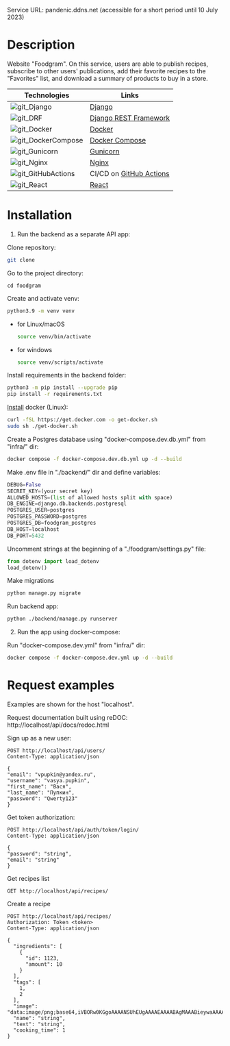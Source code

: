 Service URL: pandenic.ddns.net (accessible for a short period until 10 July 2023)

# Description
Website "Foodgram". On this service, users are able to publish recipes, subscribe to other users' publications, add their favorite recipes to the "Favorites" list, and download a summary of products to buy in a store.

| Technologies | Links |
| ---- | ---- |
| ![git_Django](https://github.com/pandenic/Foodgram_project/assets/114985447/87a6dd6e-127f-47e7-bbd4-a6c28fcddf76) | [Django](https://www.djangoproject.com/) |
| ![git_DRF](https://github.com/pandenic/Foodgram_project/assets/114985447/cda2c749-4c32-4857-b38a-ba37e4ec08a5) | [Django REST Framework](https://www.django-rest-framework.org/) |
| ![git_Docker](https://github.com/pandenic/Foodgram_project/assets/114985447/f0c3af66-8353-4cd6-a319-d20f0e526468) | [Docker](https://www.docker.com/)
| ![git_DockerCompose](https://github.com/pandenic/Foodgram_project/assets/114985447/f5bd3ab1-09d8-4b90-9e49-22e9204a4220) | [Docker Compose](https://docs.docker.com/compose/)
| ![git_Gunicorn](https://github.com/pandenic/Foodgram_project/assets/114985447/5128cb25-d11d-4459-986b-42c5ab779960) | [Gunicorn](https://gunicorn.org/)
| ![git_Nginx](https://github.com/pandenic/Foodgram_project/assets/114985447/584e5c7b-88c2-4870-b47d-6f7dce6bcc8f) | [Nginx](https://www.nginx.com/)
| ![git_GitHubActions](https://github.com/pandenic/Foodgram_project/assets/114985447/22987e2c-f0be-4361-8e6a-0760c8a6dd53) | CI/CD on [GitHub Actions](https://github.com/features/actions)
| ![git_React](https://github.com/pandenic/Foodgram_project/assets/114985447/8af3082e-5e44-42e8-a0b2-c57d596f229b) | [React](https://react.dev/)



# Installation


1. Run the backend as a separate API app:

Clone repository:
```bash
git clone
```

Go to the project directory:
```
cd foodgram
```

Create and activate venv:

```bash
python3.9 -m venv venv
```

- for Linux/macOS

    ```bash
    source venv/bin/activate
    ```

- for windows

    ```bash
    source venv/scripts/activate
    ```

Install requirements in the backend folder:
```bash
python3 -m pip install --upgrade pip
pip install -r requirements.txt
```

[Install](https://docs.docker.com/engine/install/ubuntu/) docker (Linux):
```bash
curl -fSL https://get.docker.com -o get-docker.sh
sudo sh ./get-docker.sh
```

Create a Postgres database using "docker-compose.dev.db.yml" from "infra/" dir:
```bash
docker compose -f docker-compose.dev.db.yml up -d --build
```

Make .env file in "./backend/" dir and define variables:
```python
DEBUG=False
SECRET_KEY=(your secret key)
ALLOWED_HOSTS=(list of allowed hosts split with space)
DB_ENGINE=django.db.backends.postgresql
POSTGRES_USER=postgres
POSTGRES_PASSWORD=postgres
POSTGRES_DB=foodgram_postgres
DB_HOST=localhost
DB_PORT=5432
```

Uncomment strings at the beginning of a "./foodgram/settings.py" file:
```python
from dotenv import load_dotenv
load_dotenv()
```

Make migrations
```bash
python manage.py migrate
```

Run backend app:
```bash
python ./backend/manage.py runserver
```

2. Run the app using docker-compose:

Run "docker-compose.dev.yml" from "infra/" dir:
```bash
docker compose -f docker-compose.dev.yml up -d --build
```

# Request examples
Examples are shown for the host "localhost".

Request documentation built using reDOC:
http://localhost/api/docs/redoc.html


Sign up as a new user:
```HTTP request
POST http://localhost/api/users/
Content-Type: application/json

{
"email": "vpupkin@yandex.ru",
"username": "vasya.pupkin",
"first_name": "Вася",
"last_name": "Пупкин",
"password": "Qwerty123"
}
```

Get token authorization:
```HTTP request
POST http://localhost/api/auth/token/login/
Content-Type: application/json

{
"password": "string",
"email": "string"
}
```

Get recipes list
```HTTP request
GET http://localhost/api/recipes/
```

Create a recipe
```HTTP request
POST http://localhost/api/recipes/
Authorization: Token <token> 
Content-Type: application/json

{
  "ingredients": [
    {
      "id": 1123,
      "amount": 10
    }
  ],
  "tags": [
    1,
    2
  ],
  "image": "data:image/png;base64,iVBORw0KGgoAAAANSUhEUgAAAAEAAAABAgMAAABieywaAAAACVBMVEUAAAD///9fX1/S0ecCAAAACXBIWXMAAA7EAAAOxAGVKw4bAAAACklEQVQImWNoAAAAggCByxOyYQAAAABJRU5ErkJggg==",
  "name": "string",
  "text": "string",
  "cooking_time": 1
}
```
